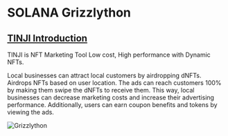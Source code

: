 # SOLANA Grizzlython

## [TINJI Introduction](https://www.tinji.space/)
TINJI is NFT Marketing Tool
Low cost, High performance with Dynamic NFTs.

Local businesses can attract local customers by airdropping dNFTs. Airdrops NFTs based on user location. The ads can reach customers 100% by making them swipe the dNFTs to receive them. This way, local businesses can decrease marketing costs and increase their advertising performance. Additionally, users can earn coupon benefits and tokens by viewing the ads.

![Grizzlython](https://solana.com/_next/image?url=%2F_next%2Fstatic%2Fmedia%2Fhero-bg-bottom.7ba62055.svg&w=3840&q=75)
 
